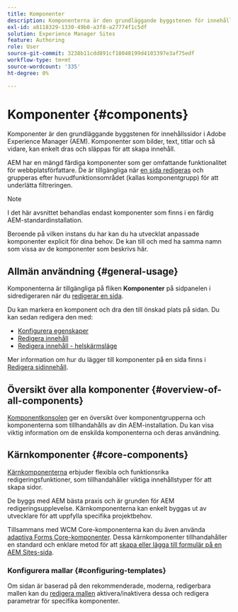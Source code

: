 ```yaml
---
title: Komponenter
description: Komponenterna är den grundläggande byggstenen för innehållssidor i AEM
exl-id: a8118329-1330-49b0-a3f8-a27774f1c5df
solution: Experience Manager Sites
feature: Authoring
role: User
source-git-commit: 3238b11cdd891cf18048199d4103397e3af75edf
workflow-type: tm+mt
source-wordcount: '335'
ht-degree: 0%

---
```


# Komponenter {#components}

Komponenter är den grundläggande byggstenen för innehållssidor i Adobe Experience Manager (AEM). Komponenter som bilder, text, titlar och så vidare, kan enkelt dras och släppas för att skapa innehåll.

AEM har en mängd färdiga komponenter som ger omfattande funktionalitet för webbplatsförfattare. De är tillgängliga när [en sida redigeras](/help/sites-cloud/authoring/page-editor/edit-content.md) och grupperas efter huvudfunktionsområdet (kallas komponentgrupp) för att underlätta filtreringen.

>[!NOTE]
>
>I det här avsnittet behandlas endast komponenter som finns i en färdig AEM-standardinstallation.
>
>Beroende på vilken instans du har kan du ha utvecklat anpassade komponenter explicit för dina behov. De kan till och med ha samma namn som vissa av de komponenter som beskrivs här.

## Allmän användning {#general-usage}

Komponenterna är tillgängliga på fliken **Komponenter** på sidpanelen i sidredigeraren när du [redigerar en sida](/help/sites-cloud/authoring/page-editor/edit-content.md).

Du kan markera en komponent och dra den till önskad plats på sidan. Du kan sedan redigera den med:

* [Konfigurera egenskaper](/help/sites-cloud/authoring/sites-console/edit-page-properties.md)
* [Redigera innehåll](/help/sites-cloud/authoring/page-editor/edit-content.md)
* [Redigera innehåll - helskärmsläge](/help/sites-cloud/authoring/page-editor/edit-content.md#edit-content-full-screen-mode)

Mer information om hur du lägger till komponenter på en sida finns i [Redigera sidinnehåll](/help/sites-cloud/authoring/page-editor/edit-content.md).

## Översikt över alla komponenter {#overview-of-all-components}

[Komponentkonsolen](/help/sites-cloud/authoring/components-console.md) ger en översikt över komponentgrupperna och komponenterna som tillhandahålls av din AEM-installation. Du kan visa viktig information om de enskilda komponenterna och deras användning.

## Kärnkomponenter {#core-components}

[Kärnkomponenterna](https://experienceleague.adobe.com/docs/experience-manager-core-components/using/introduction.html?lang=sv-SE) erbjuder flexibla och funktionsrika redigeringsfunktioner, som tillhandahåller viktiga innehållstyper för att skapa sidor.

De byggs med AEM bästa praxis och är grunden för AEM redigeringsupplevelse. Kärnkomponenterna kan enkelt byggas ut av utvecklare för att uppfylla specifika projektbehov.

Tillsammans med WCM Core-komponenterna kan du även använda [adaptiva Forms Core-komponenter](https://experienceleague.adobe.com/docs/experience-manager-core-components/using/adaptive-forms/introduction.html?lang=sv-SE#features). Dessa kärnkomponenter tillhandahåller en standard och enklare metod för att [skapa eller lägga till formulär på en AEM Sites-sida](/help/forms/create-or-add-an-adaptive-form-to-aem-sites-page.md).

### Konfigurera mallar {#configuring-templates}

Om sidan är baserad på den rekommenderade, moderna, redigerbara mallen kan du [redigera mallen](/help/sites-cloud/authoring/page-editor/templates.md) aktivera/inaktivera dessa och redigera parametrar för specifika komponenter.
